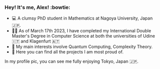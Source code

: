 ### Hey! It's me, Alex! :bowtie: ###

- :computer: A clumsy PhD student in Mathematics at Nagoya University, Japan 🇯🇵.
- 🧑‍🎓 As of March 17th 2023, I have completed my International Double Master's Degree in Computer Science at both the universities of Udine 🇮🇹 and Klagenfurt 🇦🇹
- :mag_right: My main interests involve Quantum Computing, Complexity Theory.
- 🔭 Here you can find all the projects I am most proud of.

In my profile pic, you can see me fully enjoying Tokyo, Japan 🇯🇵.
<!---
Alex-Dell1/Alex-Dell1 is a ✨ special ✨ repository because its `README.md` (this file) appears on your GitHub profile.
You can click the Preview link to take a look at your changes.
--->
